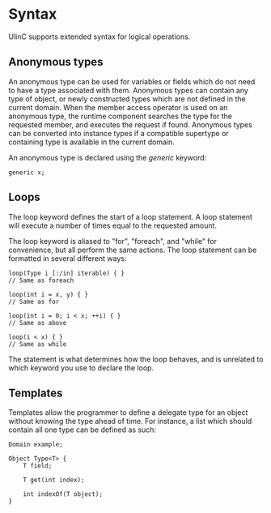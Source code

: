 # Syntax
UlinC supports extended syntax for logical operations.

## Anonymous types
An anonymous type can be used for variables or fields which do not need to have a type associated with them. Anonymous types can contain any type of object, or newly constructed types which are not defined in the current domain. When the member access operator is used on an anonymous type, the runtime component searches the type for the requested member, and executes the request if found. Anonymous types can be converted into instance types if a compatible supertype or containing type is available in the current domain.

An anonymous type is declared using the *generic* keyword:
```
generic x;
```

## Loops
The loop keyword defines the start of a loop statement. A loop statement will execute a number of times equal to the requested amount.

The loop keyword is aliased to "for", "foreach", and "while" for convenience, but all perform the same actions. The loop statement can be formatted in several different ways:

```
loop(Type i [:/in] iterable) { }
// Same as foreach

loop(int i = x, y) { }
// Same as for

loop(int i = 0; i < x; ++i) { }
// Same as above

loop(i < x) { }
// Same as while
```

The statement is what determines how the loop behaves, and is unrelated to which keyword you use to declare the loop.

## Templates

Templates allow the programmer to define a delegate type for an object without knowing the type ahead of time. For instance, a list which should contain all one type can be defined as such:

```
Domain example;

Object Type<T> {
	T field;

	T get(int index);

	int indexOf(T object);
}
```